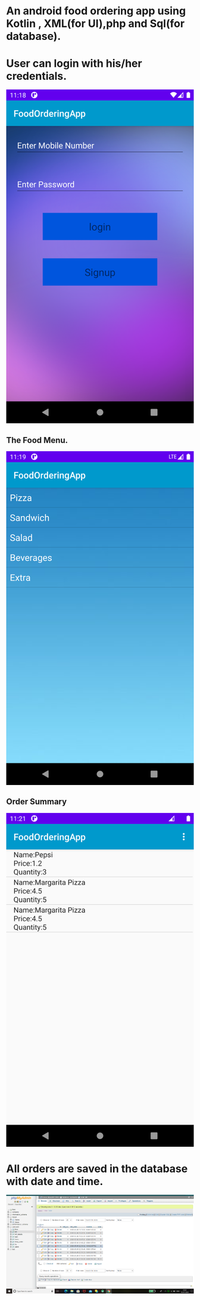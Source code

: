 # An android food ordering app using Kotlin , XML(for UI),php and Sql(for database).

# User can login with his/her credentials.
![](device-2020-07-16-231813.png)

## The Food Menu.
![](device-2020-07-16-231930.png)

## Order Summary
![](device-2020-07-16-232120.png)

# All orders are saved in the database with date and time. 
![](AllOrders.png)

